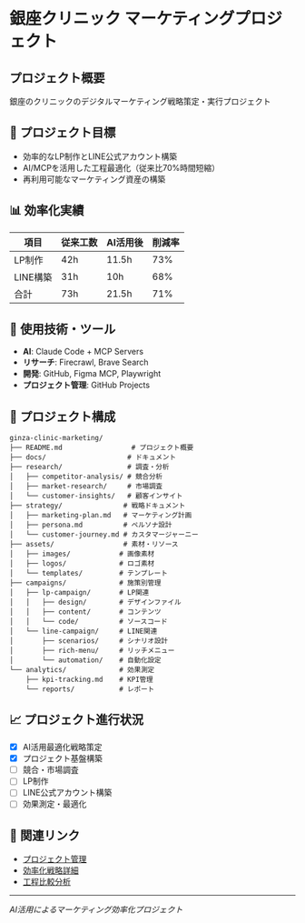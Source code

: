 # 銀座クリニック マーケティングプロジェクト

## プロジェクト概要
銀座のクリニックのデジタルマーケティング戦略策定・実行プロジェクト

## 🎯 プロジェクト目標
- 効率的なLP制作とLINE公式アカウント構築
- AI/MCPを活用した工程最適化（従来比70%時間短縮）
- 再利用可能なマーケティング資産の構築

## 📊 効率化実績
| 項目 | 従来工数 | AI活用後 | 削減率 |
|------|----------|----------|--------|
| LP制作 | 42h | 11.5h | 73% |
| LINE構築 | 31h | 10h | 68% |
| 合計 | 73h | 21.5h | 71% |

## 🚀 使用技術・ツール
- **AI**: Claude Code + MCP Servers
- **リサーチ**: Firecrawl, Brave Search
- **開発**: GitHub, Figma MCP, Playwright
- **プロジェクト管理**: GitHub Projects

## 📁 プロジェクト構成
```
ginza-clinic-marketing/
├── README.md                 # プロジェクト概要
├── docs/                    # ドキュメント
├── research/                # 調査・分析
│   ├── competitor-analysis/ # 競合分析
│   ├── market-research/     # 市場調査
│   └── customer-insights/   # 顧客インサイト
├── strategy/               # 戦略ドキュメント
│   ├── marketing-plan.md   # マーケティング計画
│   ├── persona.md          # ペルソナ設計
│   └── customer-journey.md # カスタマージャーニー
├── assets/                 # 素材・リソース
│   ├── images/            # 画像素材
│   ├── logos/             # ロゴ素材
│   └── templates/         # テンプレート
├── campaigns/             # 施策別管理
│   ├── lp-campaign/       # LP関連
│   │   ├── design/        # デザインファイル
│   │   ├── content/       # コンテンツ
│   │   └── code/          # ソースコード
│   └── line-campaign/     # LINE関連
│       ├── scenarios/     # シナリオ設計
│       ├── rich-menu/     # リッチメニュー
│       └── automation/    # 自動化設定
└── analytics/             # 効果測定
    ├── kpi-tracking.md    # KPI管理
    └── reports/           # レポート
```

## 📈 プロジェクト進行状況
- [x] AI活用最適化戦略策定
- [x] プロジェクト基盤構築
- [ ] 競合・市場調査
- [ ] LP制作
- [ ] LINE公式アカウント構築
- [ ] 効果測定・最適化

## 🔗 関連リンク
- [プロジェクト管理](https://github.com/projects)
- [効率化戦略詳細](./docs/efficiency-strategy.md)
- [工程比較分析](./docs/process-comparison.md)

---
*AI活用によるマーケティング効率化プロジェクト*